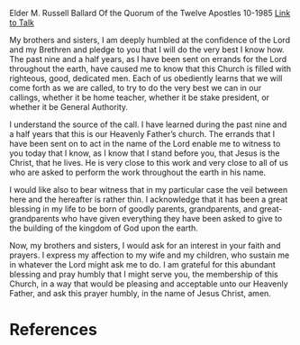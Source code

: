 Elder M. Russell Ballard
Of the Quorum of the Twelve Apostles
10-1985
[Link to Talk](https://www.churchofjesuschrist.org/study/general-conference/1985/10/in-response-to-the-call?lang=eng)

My brothers and sisters, I am deeply humbled at the confidence of the Lord and my Brethren and pledge to you that I will do the very best I know how. The past nine and a half years, as I have been sent on errands for the Lord throughout the earth, have caused me to know that this Church is filled with righteous, good, dedicated men. Each of us obediently learns that we will come forth as we are called, to try to do the very best we can in our callings, whether it be home teacher, whether it be stake president, or whether it be General Authority.

I understand the source of the call. I have learned during the past nine and a half years that this is our Heavenly Father’s church. The errands that I have been sent on to act in the name of the Lord enable me to witness to you today that I know, as I know that I stand before you, that Jesus is the Christ, that he lives. He is very close to this work and very close to all of us who are asked to perform the work throughout the earth in his name.

I would like also to bear witness that in my particular case the veil between here and the hereafter is rather thin. I acknowledge that it has been a great blessing in my life to be born of goodly parents, grandparents, and great-grandparents who have given everything they have been asked to give to the building of the kingdom of God upon the earth.

Now, my brothers and sisters, I would ask for an interest in your faith and prayers. I express my affection to my wife and my children, who sustain me in whatever the Lord might ask me to do. I am grateful for this abundant blessing and pray humbly that I might serve you, the membership of this Church, in a way that would be pleasing and acceptable unto our Heavenly Father, and ask this prayer humbly, in the name of Jesus Christ, amen.

# References
